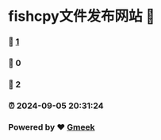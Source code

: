 # fishcpy文件发布网站 :link: 
### :page_facing_up: [1](https://fishcpy.github.io/fishcpy.github.io-project/tag.html) 
### :speech_balloon: 0 
### :hibiscus: 2 
### :alarm_clock: 2024-09-05 20:31:24 
### Powered by :heart: [Gmeek](https://github.com/Meekdai/Gmeek)
